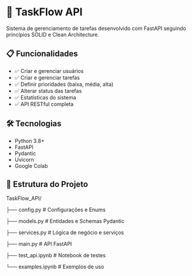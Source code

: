 # 🚀 TaskFlow API

Sistema de gerenciamento de tarefas desenvolvido com FastAPI seguindo princípios SOLID e Clean Architecture.

## 📋 Funcionalidades

- ✅ Criar e gerenciar usuários
- ✅ Criar e gerenciar tarefas
- ✅ Definir prioridades (baixa, média, alta)
- ✅ Alterar status das tarefas
- ✅ Estatísticas do sistema
- ✅ API RESTful completa

## 🛠️ Tecnologias

- Python 3.8+
- FastAPI
- Pydantic
- Uvicorn
- Google Colab

## 📁 Estrutura do Projeto

TaskFlow_API/

├── config.py # Configurações e Enums

├── models.py # Entidades e Schemas Pydantic

├── services.py # Lógica de negócio e serviços

├── main.py # API FastAPI

├── test_api.ipynb # Notebook de testes

└── examples.ipynb # Exemplos de uso
